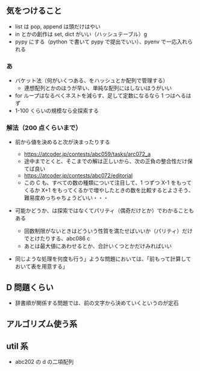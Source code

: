## 気をつけること

- list は pop, append は頭だけはやい
- in とかの創作は set, dict がいい（ハッシュテーブル）g
- pypy にする（python で書いて pypy で提出でいい）、pyenv で一応入れられる

### あ

- バケット法（何がいくつある、をハッシュとか配列で管理する）
  - 連想配列とかのほうが早い、単純な配列にはしないほうがいい
- for ループはなるべくネストを減らす、足して定数になるなら 1 つはへるはず
- 1-100 くらいの規模なら全探索する

### 解法（200 点くらいまで）

- 前から値を決めると次が決まったりする
  - https://atcoder.jp/contests/abc059/tasks/arc072_a
  - 途中までとくと、そこまでの解は正しいから、次の正負の整合性だけ保てば良い
  - https://atcoder.jp/contests/abc072/editorial
  - この C も、すべての数の種類について注目して、1 つずつ X-1 をもってくるか X+1 をもってくるかで増やしたときの数を比較するとよさそう、難易度めっちゃちょうどいい・・・
- 可能かどうか、は探索ではなくてパリティ（偶奇だけとか）でわかることもある

  - 回数制限がないときはどういう性質を満たせばいいか（パリティ）だけでとけたりする、abc086 c
  - あとは最大値にあわせるとか、合計いくつとかだけみればいい

- 同じような処理を何度も行う」ような問題においては、「前もって計算しておいて表を用意する」

## D 問題くらい

- 辞書順が関係する問題では、前の文字から決めていくというのが定石

## アルゴリズム使う系

## util 系

- abc202 の d の二項配列
